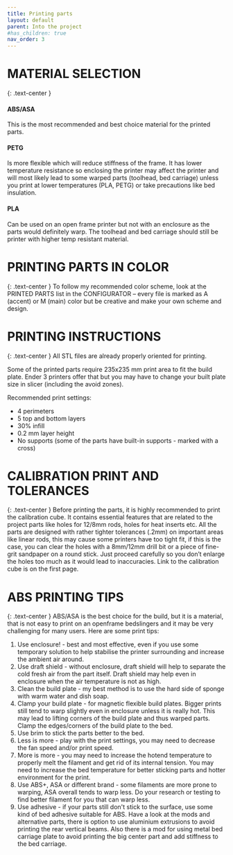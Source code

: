 ```yaml
---
title: Printing parts
layout: default
parent: Into the project
#has_children: true
nav_order: 3
---
```


# MATERIAL SELECTION
{: .text-center }
#### ABS/ASA
This is the most recommended and best choice material for the printed parts.
#### PETG
Is more flexible which will reduce stiffness of the frame. It has lower temperature resistance so enclosing the printer may
affect the printer and will most likely lead to some warped parts (toolhead, bed carriage) unless you print at lower
temperatures (PLA, PETG) or take precautions like bed insulation.
#### PLA
Can be used on an open frame printer but not with an enclosure as the parts would definitely warp. The toolhead and bed
carriage should still be printer with higher temp resistant material.

# PRINTING PARTS IN COLOR
{: .text-center }
To follow my recommended color scheme, look at the PRINTED PARTS list in the CONFIGURATOR – every file is marked as A (accent) or M (main) color but
be creative and make your own scheme and design.

# PRINTING INSTRUCTIONS
{: .text-center }
All STL files are already properly oriented for printing.

Some of the printed parts require 235x235 mm print area to fit the build plate. Ender 3 printers offer that but you may
have to change your built plate size in slicer (including the avoid zones).

Recommended print settings:
- 4 perimeters
- 5 top and bottom layers
- 30% infill
- 0.2 mm layer height
- No supports (some of the parts have built-in supports - marked with a cross)

# CALIBRATION PRINT AND TOLERANCES
{: .text-center }
Before printing the parts, it is highly recommended to print the calibration cube. It contains essential features that are
related to the project parts like holes for 12/8mm rods, holes for heat inserts etc. All the parts are designed with rather
tighter tolerances (.2mm) on important areas like linear rods, this may cause some printers have too tight fit, if this is the
case, you can clear the holes with a 8mm/12mm drill bit or a piece of fine-grit sandpaper on a round stick. Just proceed
carefully so you don’t enlarge the holes too much as it would lead to inaccuracies.
Link to the calibration cube is on the first page.

# ABS PRINTING TIPS
{: .text-center }
ABS/ASA is the best choice for the build, but it is a material, that is not easy to print on an openframe bedslingers and it
may be very challenging for many users. Here are some print tips:
1. Use enclosure! - best and most effective, even if you use some temporary solution to help stabilise the printer
surrounding and increase the ambient air around.
2. Use draft shield - without enclosure, draft shield will help to separate the cold fresh air from the part itself. Draft
shield may help even in enclosure when the air temperature is not as high.
3. Clean the build plate - my best method is to use the hard side of sponge with warm water and dish soap.
4. Clamp your build plate - for magnetic flexible build plates. Bigger prints still tend to warp slightly even in enclosure
unless it is really hot. This may lead to lifting corners of the build plate and thus warped parts. Clamp the
edges/corners of the build plate to the bed.
5. Use brim to stick the parts better to the bed.
6. Less is more - play with the print settings, you may need to decrease the fan speed and/or print speed.
7. More is more - you may need to increase the hotend temperature to properly melt the filament and get rid of its
internal tension. You may need to increase the bed temperature for better sticking parts and hotter environment
for the print.
8. Use ABS+, ASA or different brand - some filaments are more prone to warping, ASA overall tends to warp less. Do
your research or testing to find better filament for you that can warp less.
9. Use adhesive - if your parts still don't stick to the surface, use some kind of bed adhesive suitable for ABS.
Have a look at the mods and alternative parts, there is option to use aluminium extrusions to avoid printing the
rear vertical beams. Also there is a mod for using metal bed carriage plate to avoid printing the big center part and
add stiffness to the bed carriage.

